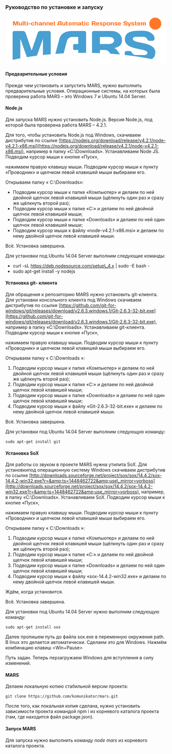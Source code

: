 ### Руководство по установке и запуску
![](./images/ins_1.png)

#### Предварительные условия

Прежде чем установить и запустить MARS, нужно выполнить предварительные условия. Операционные системы, на которых была проверена работа MARS – это Windows 7 и Ubuntu 14.04 Server.

#### Node.js

Для запуска MARS нужно установить Node.js. Версия Node.js, под которой была проверена работа MARS – 4.2.1.

Для того, чтобы установить Node.js под Windows, скачиваем дистрибутив по ссылке [https://nodejs.org/download/release/v4.2.1/node-v4.2.1-x86.msi](https://nodejs.org/download/release/v4.2.1/node-v4.2.1-x86.msi), например в папку «C:\Downloads». Устанавливаем Node JS.  Подводим курсор мыши к кнопке «Пуск»,

нажимаем правую клавишу мыши. Подводим курсор мыши к пункту «Проводник» и щелчком левой клавишей мыши выбираем его.

Открываем папку « C:\Downloads»:

- Подводим курсор мыши к папке «Компьютер» и делаем по ней двойной щелчок левой клавишей мыши (щёлкнуть один раз и сразу же щёлкнуть второй раз);
- Подводим курсор мыши к папке «С:» и делаем по ней двойной щелчок левой клавишей мыши;
- Подводим курсор мыши к папке «Downloads» и делаем по ней один щелчок левой клавишей мыши;
- Подводим курсор мыши к файлу «node-v4.2.1-x86.msi» и делаем по нему двойной щелчок левой клавишей мыши.

Всё. Установка завершена.

Для установки под Ubuntu 14.04 Server выполним следующие команды:

- curl -sL https://deb.nodesource.com/setup\_4.x | sudo -E bash -
- sudo apt-get install -y nodejs

#### Установка git- клиента

Для обращения к репозиторию MARS нужно установить git-клиента. Для установки консольного клиента под Windows скачиваем дистрибутив по ссылке [https://github.com/git-for-windows/git/releases/download/v2.6.3.windows.1/Git-2.6.3-32-bit.exe](https://github.com/git-for-windows/git/releases/download/v2.6.3.windows.1/Git-2.6.3-32-bit.exe), например в папку «C:\Downloads».  Устанавливаем git-клиента. Подводим курсор мыши к кнопке «Пуск»,

нажимаем правую клавишу мыши. Подводим курсор мыши к пункту «Проводник» и щелчком левой клавишей мыши выбираем его.

Открываем папку « C:\Downloads »:

  1. Подводим курсор мыши к папке «Компьютер» и делаем по ней двойной щелчок левой клавишей мыши (щёлкнуть один раз и сразу же щёлкнуть второй раз);
  2. Подводим курсор мыши к папке «С:» и делаем по ней двойной щелчок левой клавишей мыши;
  3. Подводим курсор мыши к папке «Downloads» и делаем по ней один щелчок левой клавишей мыши;
  4. Подводим курсор мыши к файлу «Git-2.6.3-32-bit.exe» и делаем по нему двойной щелчок левой клавишей мыши.

Всё. Установка завершена.

Для установки под Ubuntu 14.04 Server выполним следующую команду:

    sudo apt-get install git

#### Установка SoX

Для работы со звуком в проекте MARS нужна утилита SoX. Для установкипод операционную систему Windows скачиваем дистрибутив по ссылке [http://downloads.sourceforge.net/project/sox/sox/14.4.2/sox-14.4.2-win32.exe?r=&amp;ts=1448462722&amp;use\_mirror=vorboss](http://downloads.sourceforge.net/project/sox/sox/14.4.2/sox-14.4.2-win32.exe?r=&amp;ts=1448462722&amp;use_mirror=vorboss), например, в папку «C:\Downloads». Устанавливаем SoX. Подводим курсор мыши к кнопке «Пуск»,

нажимаем правую клавишу мыши. Подводим курсор мыши к пункту «Проводник» и щелчком левой клавишей мыши выбираем его.

Открываем папку « C:\Downloads »:

  1. Подводим курсор мыши к папке «Компьютер» и делаем по ней двойной щелчок левой клавишей мыши (щёлкнуть один раз и сразу же щёлкнуть второй раз);
  2. Подводим курсор мыши к папке «С:» и делаем по ней двойной щелчок левой клавишей мыши;
  3. Подводим курсор мыши к папке «Downloads» и делаем по ней один щелчок левой клавишей мыши;
  4. Подводим курсор мыши к файлу «sox-14.4.2-win32.exe» и делаем по нему двойной щелчок левой клавишей мыши.

Ждём, когда установится.

Всё. Установка завершена.

Для установки под Ubuntu 14.04 Server нужно выполним следующую команду:

    sudo apt-get install sox

Далее пропишем путь до файла sox.exe в переменную окружения path. В linux это делается автоматически. Сделаем это для Windows. Нажмём комбинацию клавиш &lt;Win+Pause&gt;

Путь задан. Теперь перзагружаем Windows для вступления в силу изменений.

#### MARS

Делаем локальную копию стабильной версии проекта:

    git clone https://github.com/komunikator/mars.git

После того, как локальная копия сделана, нужно установить зависимости проекта командой npm i из корневого каталога проекта (там, где находится файл package.json).

#### Запуск MARS

Для запуска нужно выполнить команду _node mars_ из корневого каталога проекта.
